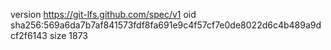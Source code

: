 version https://git-lfs.github.com/spec/v1
oid sha256:569a6da7b7af841573fdf8fa691e9c4f57cf7e0de8022d6c4b489a9dcf2f6143
size 1873
